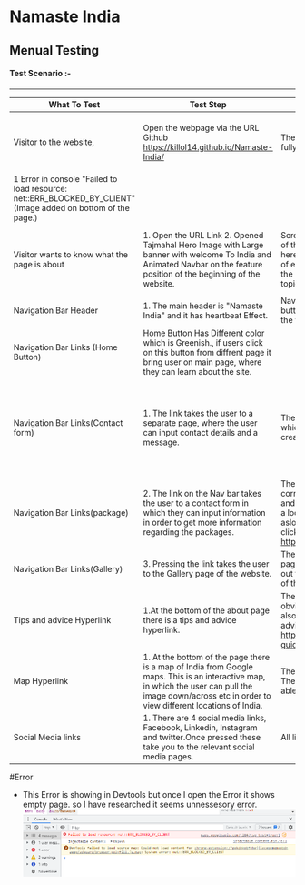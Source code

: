 # Namaste India 
## Menual Testing


#### Test Scenario :-
--------------------------------
 |What To Test |Test Step |Result |Expectations |Bug |
 |-------------|----------|-------|-------------|----|
 | Visitor to the website,| Open the webpage via the URL Github https://killol14.github.io/Namaste-India/ | The webpage opens normally, in under  5 seconds of fully loaded content.      |  Github link worked and website loads as expected quickly.| No Bug detected.
 1 Error in console "Failed to load resource: net::ERR_BLOCKED_BY_CLIENT" (Image added on bottom of the page.)|
 | Visitor wants to know what the page is about| 1. Open the URL Link 2. Opened Tajmahal Hero Image with Large banner with welcome To India and  Animated Navbar on the feature position of the beginning of the website.| Scrolling down there are More pictures and a description of the Website and an overview of all the features here.Further down, there are more detailed descriptions of each of the features of the site. With hyperlinks to take the user to the correct page with more detail on that topic.All hyperlinks tested and are working.| A Detailed visionary website that is clear to the user what the topic is about| No Bug Detected|
| Navigation Bar Header| 1. The main header is "Namaste India" and it has heartbeat Effect.| Navbar has  Home, About, Gallery, Package and Contact buttons, each button has hover effect and take user on the valid page.|its also responsive| No Bug Detected|
|Navigation Bar Links (Home Button)| Home Button Has Different color which is Greenish., if users click on this button from diffrent page it bring user on main page, where they can learn about the site.| |  | No Bug Detected|
| Navigation Bar Links(Contact form)|1. The link takes the user to a separate page, where the user can input contact details and a message.| There is a details tab which has a drop-down arrow, in which the user can find the contact details of the content creator.| As expected, to work without any bugs, content was tested an email was recieved from this contact form| No Bug Detected|
|Navigation Bar Links(package)| 2. The link on the Nav bar takes the user to a contact form in which they can input information in order to get more information regarding the packages.| The link is working correctly and take the user to the correct page.The submit button also has been tested, and work correctly in that it shows the rough price once a location is selected from the drop down menu. I have aslo tested the more destinations button, which once clicked takes you to a 3rd party website https://www.exoticca.com/uk | As expected, to work without any bugs| No Bug Detected|
| Navigation Bar Links(Gallery)| 3. Pressing the link takes the user to the Gallery page of the website.| The link works and takes the user to images of India page. there is a hover over all the photos, which zooms out the image. The photos also gives the user a snapshot of the beauty of India.| As expected, to work without any bugs| No Bug Detected|
| Tips and advice Hyperlink| 1.At the bottom of the about page there is a tips and advice hyperlink. |The hyperlink is detailed in a separate colour, which is obvious to the user to be able to click on this. The link also takes the user to another website detailing travel advice to India. https://www.responsibletravel.com/holidays/india/travel-guide/india-travel-advice| As expected, to work without any bugs| No Bug Detected|
| Map Hyperlink| 1. At the bottom of the page there is a map of India from Google maps. This is an interactive map, in which the user can pull the image down/across etc in order to view different locations of India.| The Hyperlink works and takes the user to google maps. The interactive feature in the website also works and is able to move within the website itself.| As expected, to work without any bugs| No Bug Detected|
| Social Media links| 1. There are 4 social media links, Facebook, Linkedin, Instagram and twitter.Once pressed these take you to the relevant social media pages.| All links work and take to the relevant social media page| As expected, to work without any bugs| No Bug Detected|


#Error
* This Error is showing in Devtools but once I open the Error it shows empty page. so I have researched it seems unnessesory error.
![Website Homepage Error](assets/images/images/README.img/Wrong%20Error.PNG)